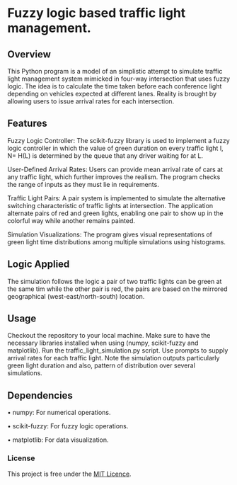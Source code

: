 # Fuzzy logic based traffic light management.
## Overview

This Python program is a model of an simplistic attempt to simulate traffic light management system mimicked in four-way intersection that uses fuzzy logic. 
The idea is to calculate the time taken before each conference light depending on vehicles expected at different lanes. Reality is brought by allowing users to issue arrival rates for each intersection.

## Features

Fuzzy Logic Controller: The scikit-fuzzy library is used to implement a fuzzy logic controller in which the value of green duration on every traffic light l, N= H(L) is determined by the queue that any driver waiting for at L.

User-Defined Arrival Rates: Users can provide mean arrival rate of cars at any traffic light, which further improves the realism. The program checks the range of inputs as they must lie in requirements.

Traffic Light Pairs: A pair system is implemented to simulate the alternative switching characteristic of traffic lights at intersection. The application alternate pairs of red and green lights, enabling one pair to show up in the colorful way while another remains painted.

Simulation Visualizations: The program gives visual representations of green light time distributions among multiple simulations using histograms.

## Logic Applied
The simulation follows the logic a pair of two traffic lights can be green at the same tim while the other pair is red, the pairs are based on the mirrored geographical (west-east/north-south) location.

## Usage

Checkout the repository to your local machine.
Make sure to have the necessary libraries installed when using (numpy, scikit-fuzzy and matplotlib).
Run the traffic_light_simulation.py script.
Use prompts to supply arrival rates for each traffic light.
Note the simulation outputs particularly green light duration and also, pattern of distribution over several simulations.

## Dependencies

• numpy: For numerical operations.

• scikit-fuzzy: For fuzzy logic operations.

• matplotlib: For data visualization.

### License
This project is free under the [MIT Licence](https://github.com/NikolaosGazis/Fuzzy-Logic-Traffic-Controller/tree/main?tab=MIT-1-ov-file).
